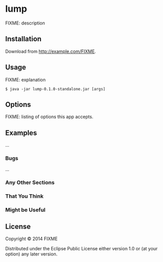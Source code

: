 # lump

FIXME: description

## Installation

Download from http://example.com/FIXME.

## Usage

FIXME: explanation

    $ java -jar lump-0.1.0-standalone.jar [args]

## Options

FIXME: listing of options this app accepts.

## Examples

...

### Bugs

...

### Any Other Sections
### That You Think
### Might be Useful

## License

Copyright © 2014 FIXME

Distributed under the Eclipse Public License either version 1.0 or (at
your option) any later version.
